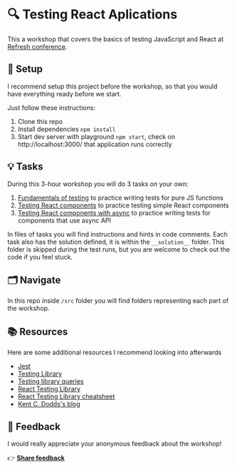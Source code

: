 # 🔍 Testing React Aplications

This a workshop that covers the basics of testing JavaScript and React at [Refresh conference](https://refresh.rocks/). 

## 🌱 Setup

I recommend setup this project before the workshop, so that you would have everything ready before we start. 

Just follow these instructions:
1. Clone this repo
2. Install dependencies `npm install`
3. Start dev server with playground `npm start`, check on http://localhost:3000/ that application runs correctly

## 💡 Tasks

During this 3-hour workshop you will do 3 tasks on your own:

1. [Fundamentals of testing](src/1.2-fundamentals-task/calculator.test.js) to practice writing tests for pure JS functions
2. [Testing React components](src/2.2-counter-task/Counter.test.jsx) to practice testing simple React components
3. [Testing React components with async](src/3.2-quote-generation-task/QuoteGenerator.test.jsx) to practice writing tests for components that use async API

In files of tasks you will find instructions and hints in code comments. Each task also has the solution defined, it is within the `__solution__` folder. This folder is skipped during the test runs, but you are welcome to check out the code if you feel stuck.

## 🗂 Navigate

In this repo inside `/src` folder you will find folders representing each part of the workshop.

## 📚 Resources

Here are some additional resources I recommend looking into afterwards

- [Jest](https://jestjs.io/docs/getting-started)
- [Testing Library](https://testing-library.com/)
- [Testing library queries](https://testing-library.com/docs/queries/about/)
- [React Testing Library](https://testing-library.com/docs/react-testing-library/intro/)
- [React Testing Library cheatsheet](https://testing-library.com/docs/react-testing-library/cheatsheet/)
- [Kent C. Dodds's blog](https://kentcdodds.com/blog/)

## 💭 Feedback

I would really appreciate your anonymous feedback about the workshop! 

👉 **[Share feedback](https://spmtqsfr5vu.typeform.com/to/L4aQqZuc)**